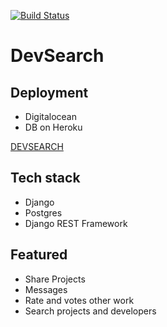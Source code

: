 [![Build Status](https://travis-ci.com/alexdzehil/devsearch.svg?branch=main)](https://travis-ci.com/alexdzehil/devsearch)
# DevSearch
## Deployment
* Digitalocean
* DB on Heroku

[DEVSEARCH](http://104.248.45.15/)

## Tech stack
* Django
* Postgres
* Django REST Framework

## Featured
* Share Projects
* Messages
* Rate and votes other work
* Search projects and developers
